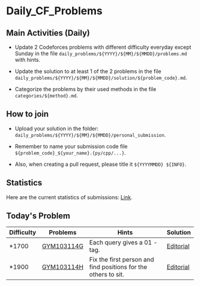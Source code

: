 # Daily_CF_Problems

## Main Activities (Daily)

- Update 2 Codeforces problems with different difficulty everyday except Sunday in the file `daily_problems/${YYYY}/${MM}/${MMDD}/problems.md` with hints.

- Update the solution to at least 1 of the 2 problems in the file `daily_problems/${YYYY}/${MM}/${MMDD}/solution/${problem_code}.md`.

- Categorize the problems by their used methods in the file `categories/${method}.md`.

## How to join

- Upload your solution in the folder: `daily_problems/${YYYY}/${MM}/${MMDD}/personal_submission`.

- Remember to name your submission code file `${problem_code}_${your_name}.{py/cpp/...}`.

- Also, when creating a pull request, please title it `${YYYYMMDD} ${INFO}`.

## Statistics

Here are the current statistics of submissions: [Link](https://yawn-sean.github.io/Daily_CF_Problems/#).

## Today's Problem

| Difficulty | Problems | Hints | Solution |
| ---------- | -------- | ----- | -------- |
| *1700 | [GYM103114G](https://codeforces.com/gym/103114/problem/G) | Each query gives a $01$ -tag. | [Editorial](https://github.com/Yawn-Sean/Daily_CF_Problems/blob/main/daily_problems/2025/09/0909/solution/cf103114g.md) |
| *1900 | [GYM103114H](https://codeforces.com/gym/103114/problem/H) | Fix the first person and find positions for the others to sit. | [Editorial](https://github.com/Yawn-Sean/Daily_CF_Problems/blob/main/daily_problems/2025/09/0909/solution/cf103114h.md) |
